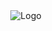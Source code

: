 <div align="center">
  <img alt="Logo" src="https://raw.githubusercontent.com/andrelmlins/recife/master/logo.png" />
</div>
